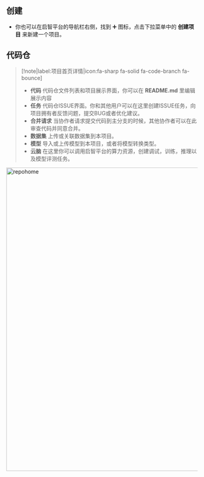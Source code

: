 ## 创建

- 你也可以在启智平台的导航栏右侧，找到 ➕ 图标，点击下拉菜单中的 **创建项目** 来新建一个项目。

## 代码仓

> [!note|label:项目首页详情|icon:fa-sharp fa-solid fa-code-branch fa-bounce]
> - **代码** 代码仓文件列表和项目展示界面，你可以在 **README.md** 里编辑展示内容
> - **任务** 代码仓ISSUE界面。你和其他用户可以在这里创建ISSUE任务，向项目拥有者反馈问题，提交BUG或者优化建议。
> - **合并请求** 当协作者请求提交代码到主分支的时候，其他协作者可以在此审查代码并同意合并。
> - **数据集** 上传或关联数据集到本项目。
> - **模型** 导入或上传模型到本项目，或者将模型转换类型。
> - **云脑** 在这里你可以调用启智平台的算力资源，创建调试，训练，推理以及模型评测任务。

<img src="_media/repo/repo_home.png" width = "800" alt="repohome" align=center />